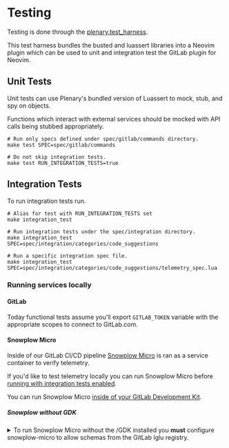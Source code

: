 # Testing

Testing is done through the [plenary.test_harness](https://github.com/nvim-lua/plenary.nvim/tree/master#plenarytest_harness).

This test harness bundles the busted and luassert libraries into a Neovim
plugin which can be used to unit and integration test the GitLab plugin for
Neovim.

## Unit Tests

Unit tests can use Plenary's bundled version of Luassert to mock, stub, and spy
on objects.

Functions which interact with external services should be mocked with API calls
being stubbed appropriately.

```shell
# Run only specs defined under spec/gitlab/commands directory.
make test SPEC=spec/gitlab/commands

# Do not skip integration tests.
make test RUN_INTEGRATION_TESTS=true
```

## Integration Tests

To run integration tests run.

```shell
# Alias for test with RUN_INTEGRATION_TESTS set
make integration_test

# Run integration tests under the spec/integration directory.
make integration_test SPEC=spec/integration/categories/code_suggestions

# Run a specific integration spec file.
make integration_test SPEC=spec/integration/categories/code_suggestions/telemetry_spec.lua
```

### Running services locally

#### GitLab

Today functional tests assume you'll export `GITLAB_TOKEN` variable with the appropriate scopes to connect to GitLab.com.

#### Snowplow Micro

Inside of our GitLab CI/CD pipeline [Snowplow Micro](https://github.com/snowplow-incubator/snowplow-micro#snowplow-micro) is ran as a service container to verify telemetry.

If you'd like to test telemetry locally you can run Snowplow Micro before [running with integration tests enabled](#integration-tests).

You can run Snowplow Micro [inside of your GitLab Development Kit](https://gitlab.com/gitlab-org/gitlab-development-kit/-/blob/main/doc/howto/snowplow_micro.md).

##### Snowplow without GDK

<details><!-- {{{ -->
<summary>To run Snowplow Micro without the /GDK installed you <b>must</b> configure snowplow-micro to allow schemas from the GitLab Iglu registry.</summary>

To run the Snowplow Micro container in the foreground:

```shell
docker run --name snowplow-micro --rm -e MICRO_IGLU_REGISTRY_URL="https://gitlab-org.gitlab.io/iglu" -p 127.0.0.1:9091:9090 snowplow/snowplow-micro:latest
```

Or in the background:

```shell
docker run --name snowplow-micro -d -e MICRO_IGLU_REGISTRY_URL="https://gitlab-org.gitlab.io/iglu" -p 127.0.0.1:9091:9090 snowplow/snowplow-micro:latest
```

Confirm the service is running successfully:

```shell
curl -v "http://127.0.0.1:9091/micro/good" | jq .
docker logs -f snowplow-micro
```

Export `SNOWPLOW_MICRO_URL` if binding to non-standard location:

```shell
export SNOWPLOW_MICRO_URL='http://127.0.0.1:9091'
```

</details><!-- }}} -->
